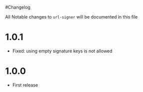 #Changelog

All Notable changes to `url-signer` will be documented in this file

# 1.0.1
- Fixed: using empty signature keys is not allowed

# 1.0.0
- First release
